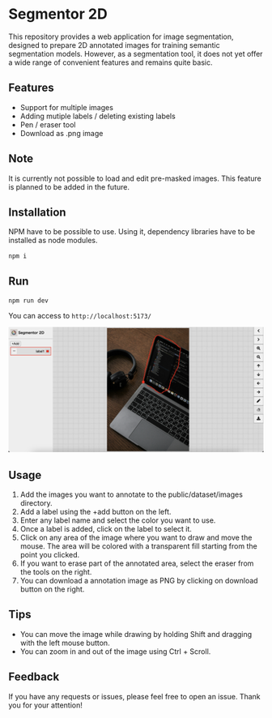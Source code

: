 # Segmentor 2D

This repository provides a web application for image segmentation, designed to prepare 2D annotated images for training semantic segmentation models.
However, as a segmentation tool, it does not yet offer a wide range of convenient features and remains quite basic.

## Features
- Support for multiple images
- Adding mutiple labels / deleting existing labels
- Pen / eraser tool
- Download as .png image

## Note
It is currently not possible to load and edit pre-masked images. This feature is planned to be added in the future.

## Installation
NPM have to be possible to use. Using it, dependency libraries have to be installed as node modules.
```
npm i
```

## Run
```
npm run dev
```

You can access to `http://localhost:5173/`

<img src="./public/home.png">

## Usage
1. Add the images you want to annotate to the public/dataset/images directory.
2. Add a label using the +add button on the left.
3. Enter any label name and select the color you want to use.
4. Once a label is added, click on the label to select it.
5. Click on any area of the image where you want to draw and move the mouse. The area will be colored with a transparent fill starting from the point you clicked.
6. If you want to erase part of the annotated area, select the eraser from the tools on the right.
7. You can download a annotation image as PNG by clicking on download button on the right.

## Tips
- You can move the image while drawing by holding Shift and dragging with the left mouse button.
- You can zoom in and out of the image using Ctrl + Scroll.

## Feedback
If you have any requests or issues, please feel free to open an issue. Thank you for your attention!







